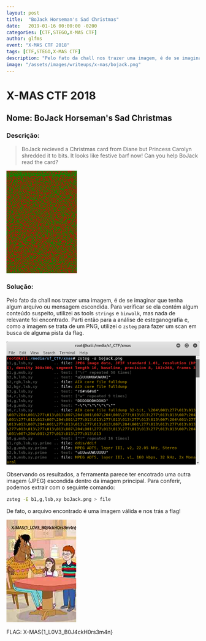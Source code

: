 ```yaml
---
layout: post
title:  "BoJack Horseman's Sad Christmas"
date:   2019-01-16 00:00:00 -0200
categories: [CTF,STEGO,X-MAS CTF]
author: glfms
event: "X-MAS CTF 2018"
tags: [CTF,STEGO,X-MAS CTF]
description: "Pelo fato da chall nos trazer uma imagem, é de se imaginar que tenha algum arquivo ou mensagem escondida."
image: "/assets/images/writeups/x-mas/bojack.png"
---
```


# X-MAS CTF 2018

## Nome: BoJack Horseman's Sad Christmas

### Descrição:

>BoJack recieved a Christmas card from Diane but Princess Carolyn shredded it to bits. It looks like festive barf now! Can you help BoJack read the card?

![](/assets/images/writeups/x-mas/bojack.png)

### Solução:

Pelo fato da chall nos trazer uma imagem, é de se imaginar que tenha algum arquivo ou mensagem escondida. Para verificar se ela contém algum conteúdo suspeito, utilizei as tools `strings` e `binwalk`, mas nada de relevante foi encontrado. Parti então para a análise de esteganografia e, como a imagem se trata de um PNG, utilizei o `zsteg` para fazer um scan em busca de alguma pista da flag. 

![](/assets/images/writeups/x-mas/zsteg_results.png)

Observando os resultados, a ferramenta parece ter encotrado uma outra imagem (JPEG) escondida dentro da imagem principal. Para conferir, podemos extrair com o seguinte comando:

```bash
zsteg -E b1,g,lsb,xy boJack.png > file
```

De fato, o arquivo encontrado é uma imagem válida e nos trás a flag!

![](/assets/images/writeups/x-mas/file)

FLAG: X-MAS{1_L0V3_B0J4ckH0rs3m4n}
